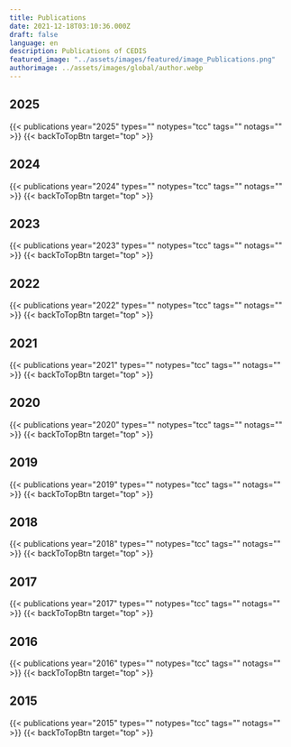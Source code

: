```yaml
---
title: Publications
date: 2021-12-18T03:10:36.000Z
draft: false
language: en
description: Publications of CEDIS
featured_image: "../assets/images/featured/image_Publications.png"
authorimage: ../assets/images/global/author.webp
---
```

<div id="top"></div>

## 2025
{{< publications year="2025" types="" notypes="tcc" tags="" notags=""  >}}
{{< backToTopBtn target="top" >}}

## 2024
{{< publications year="2024" types="" notypes="tcc" tags="" notags=""  >}}
{{< backToTopBtn target="top" >}}

## 2023
{{< publications year="2023" types="" notypes="tcc" tags="" notags=""  >}}
{{< backToTopBtn target="top" >}}

## 2022
{{< publications year="2022" types="" notypes="tcc" tags="" notags="" >}}
{{< backToTopBtn target="top" >}}

## 2021
{{< publications year="2021" types="" notypes="tcc" tags="" notags="" >}}
{{< backToTopBtn target="top" >}}

## 2020
{{< publications year="2020" types="" notypes="tcc" tags="" notags="" >}}
{{< backToTopBtn target="top" >}}

## 2019
{{< publications year="2019" types="" notypes="tcc" tags="" notags="" >}}
{{< backToTopBtn target="top" >}}

## 2018
{{< publications year="2018" types="" notypes="tcc" tags="" notags="" >}}
{{< backToTopBtn target="top" >}}

## 2017
{{< publications year="2017" types="" notypes="tcc" tags="" notags="" >}}
{{< backToTopBtn target="top" >}}

## 2016
{{< publications year="2016" types="" notypes="tcc" tags="" notags="" >}}
{{< backToTopBtn target="top" >}}

## 2015
{{< publications year="2015" types="" notypes="tcc" tags="" notags="" >}}
{{< backToTopBtn target="top" >}}
